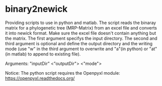 # binary2newick
Providing scripts to use in python and matlab.
The script reads the binaray matrix for a phylogenetic tree (MRP-Matrix) from an excel file and converts it into newick format. Make sure the excel file doesn't contain anything but the matrix.
The first argument specifys the input directory. The second and third argument is optional and define the output directory
and the writing mode (use "w" in the third argument to overwrite and "a"(in python) or "at" (in matlab) to append to existing file).

Arguments: "inputDir" <"outputDir"> <"mode">

Notice:
The python script requires the Openpyxl module: https://openpyxl.readthedocs.org/
